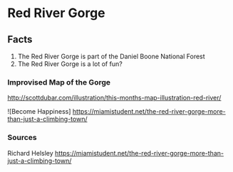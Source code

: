 # Red River Gorge

## Facts
1. The Red River Gorge is part of the Daniel Boone National Forest
2. The Red River Gorge is a lot of fun?

### Improvised Map of the Gorge
http://scottdubar.com/illustration/this-months-map-illustration-red-river/

![Become Happiness] https://miamistudent.net/the-red-river-gorge-more-than-just-a-climbing-town/

### Sources
Richard Helsley
https://miamistudent.net/the-red-river-gorge-more-than-just-a-climbing-town/